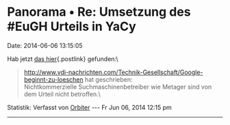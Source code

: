 Panorama • Re: Umsetzung des \#EuGH Urteils in YaCy
===================================================

Date: 2014-06-06 13:15:05

Hab jetzt [das
hier](http://www.vdi-nachrichten.com/Technik-Gesellschaft/Google-beginnt-zu-loeschen){.postlink}
gefunden:\

> <div>
>
> http://www.vdi-nachrichten.com/Technik-Gesellschaft/Google-beginnt-zu-loeschen
> hat geschrieben:\
> Nichtkommerzielle Suchmaschinenbetreiber wie Metager sind von dem
> Urteil nicht betroffen.\
>
> </div>

Statistik: Verfasst von
[Orbiter](http://forum.yacy-websuche.de/memberlist.php?mode=viewprofile&u=2)
--- Fr Jun 06, 2014 12:15 pm

------------------------------------------------------------------------

